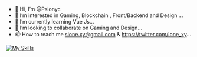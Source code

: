 - 👋 Hi, I’m @Psionyc
- 👀 I’m interested in Gaming, Blockchain , Front/Backend and Design ...
- 🌱 I’m currently learning Vue Js...
- 💞️ I’m looking to collaborate on Gaming and Design...
- 📫 How to reach me sione.xy@gmail.com & https://twitter.com/Ione_xy...

[![My Skills](https://skillicons.dev/icons?i=js,ts,docker,tailwind,flutter,wasm,nextjs,vue,nuxtjs,figma,godot,tauri,rust,bun)](https://skillicons.dev)

<!---
Psionyc/Psionyc is a ✨ special ✨ repository because its `README.md` (this file) appears on your GitHub profile.
You can click the Preview link to take a look at your changes.
--->
